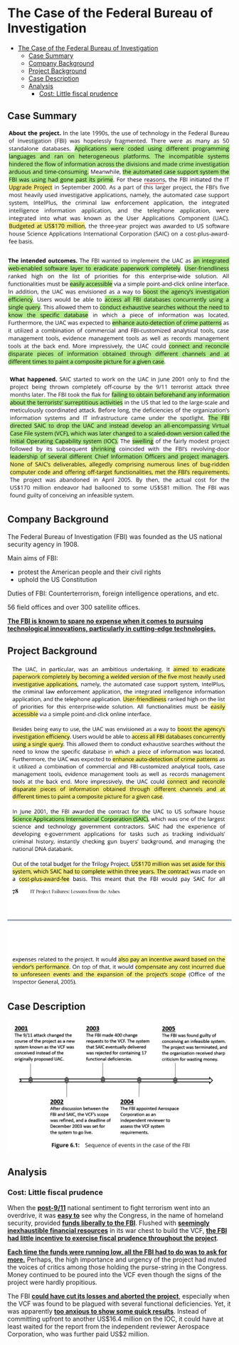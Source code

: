 # The Case of the Federal Bureau of Investigation

* [The Case of the Federal Bureau of Investigation](#The-Case-of-the-Federal-Bureau-of-Investigation)
  * [Case Summary](#Case-Summary)
  * [Company Background](#Company-Background)
  * [Project Background](#Project-Background)
  * [Case Description](#Case-Description)
  * [Analysis](#Analysis)
    * [Cost: Little fiscal prudence](#Cost-Little-fiscal-prudence)

## Case Summary

![about-the-project](pics/about-the-project.jpg)

![The intended outcomes](pics/the-intended-outcomes.jpg)

![What happened](pics/what-happened.jpg)

## Company Background

The Federal Bureau of Investigation (FBI) was founded as the US national security agency in 1908.

Main aims of FBI:

* protest the American people and their civil rights
* uphold the US Constitution

Duties of FBI: Counterterrorism, foreign intelligence operations, and etc.

56 field offices and over 300 satellite offices.

**<u>The FBI is known to spare no expense when it comes to pursuing technological innovations, particularly in cutting-edge technologies.</u>**

## Project Background

![Project Background](pics/project-background.jpg)

## Case Description

![Sequence of events in the case of the FBI](pics/sequence-of-events.jpg)

## Analysis

### Cost: Little fiscal prudence

When the **<u>post-9/11</u>** national sentiment to fight terrorism went into an overdrive, it was **<u>easy to</u>** see why the Congress, in the name of homeland security, provided **<u>funds liberally to the FBI</u>**. Flushed with **<u>seemingly inexhaustible financial resources</u>** in its war chest to build the VCF, **<u>the FBI had little incentive to exercise fiscal prudence throughout the project</u>**.

**<u>Each time the funds were running low, all the FBI had to do was to ask for more.</u>** Perhaps, the high importance and urgency of the project had muted the voices of critics among those holding the purse-string in the Congress. Money continued to be poured into the VCF even though the signs of the project were hardly propitious.

The FBI **<u>could have cut its losses and aborted the project</u>**, especially when the VCF was found to be plagued with several functional deficiencies. Yet, it was apparently **<u>too anxious to show some quick results</u>**. Instead of committing upfront to another US\$16.4 million on the IOC, it could have at least waited for the report from the independent reviewer Aerospace Corporation, who was further paid US\$2 million.
